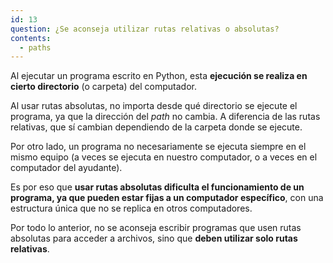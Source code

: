 ```yaml
---
id: 13
question: ¿Se aconseja utilizar rutas relativas o absolutas?
contents:
  - paths
---
```


Al ejecutar un programa escrito en Python, esta **ejecución se realiza en cierto directorio** (o carpeta) del computador.

Al usar rutas absolutas, no importa desde qué directorio se ejecute el programa, ya que la dirección del *path* no cambia. A diferencia de las rutas relativas, que sí cambian dependiendo de la carpeta donde se ejecute.

Por otro lado, un programa no necesariamente se ejecuta siempre en el mismo equipo (a veces se ejecuta en nuestro computador, o a veces en el computador del ayudante).

Es por eso que **usar rutas absolutas dificulta el funcionamiento de un programa, ya que pueden estar fijas a un computador específico**, con una estructura única que no se replica en otros computadores.

Por todo lo anterior, no se aconseja escribir programas que usen rutas absolutas para acceder a archivos, sino que **deben utilizar solo rutas relativas**.
